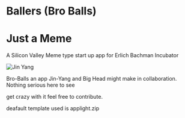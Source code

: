 # Ballers (Bro Balls)
# Just a Meme 
A Silicon Valley Meme type start up app for Erlich Bachman Incubator 

![Jin Yang](https://www.startpage.com/av/proxy-image?piurl=https%3A%2F%2Fi.ytimg.com%2Fvi%2FO-_4rYWbmUo%2Fmaxresdefault.jpg&sp=1694368176T5dba085c8cb4c18e76c5d1cffde6c93c8ed92b7c981d1b44a891cc010bc6d25a)

Bro-Balls an app Jin-Yang and Big Head might make in collaboration. Nothing serious here to see 


get crazy with it feel free to contribute.

deafault template used is applight.zip

